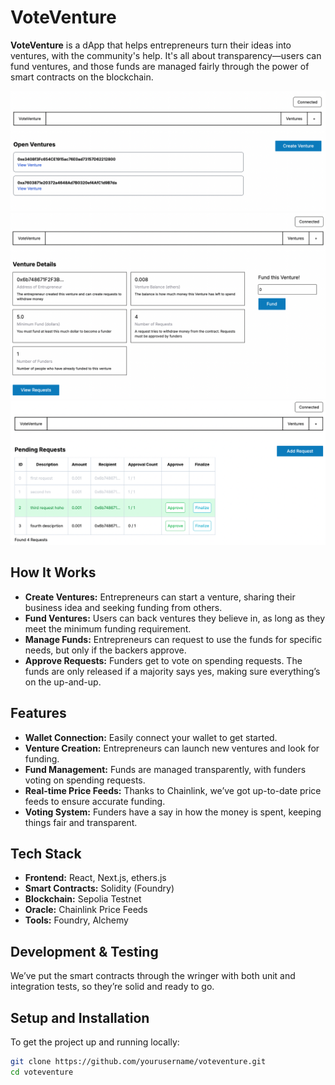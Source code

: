 # VoteVenture

**VoteVenture** is a dApp that helps entrepreneurs turn their ideas into ventures, with the community's help. It's all about transparency—users can fund ventures, and those funds are managed fairly through the power of smart contracts on the blockchain.

![UI Screenshot 1](image/VoteVenture_1.png)
![UI Screenshot 2](image/VoteVenture_2.png)
![UI Screenshot 2](image/VoteVenture_3.png)

## How It Works

- **Create Ventures:** Entrepreneurs can start a venture, sharing their business idea and seeking funding from others.
- **Fund Ventures:** Users can back ventures they believe in, as long as they meet the minimum funding requirement.
- **Manage Funds:** Entrepreneurs can request to use the funds for specific needs, but only if the backers approve.
- **Approve Requests:** Funders get to vote on spending requests. The funds are only released if a majority says yes, making sure everything’s on the up-and-up.

## Features

- **Wallet Connection:** Easily connect your wallet to get started.
- **Venture Creation:** Entrepreneurs can launch new ventures and look for funding.
- **Fund Management:** Funds are managed transparently, with funders voting on spending requests.
- **Real-time Price Feeds:** Thanks to Chainlink, we’ve got up-to-date price feeds to ensure accurate funding.
- **Voting System:** Funders have a say in how the money is spent, keeping things fair and transparent.

## Tech Stack

- **Frontend:** React, Next.js, ethers.js
- **Smart Contracts:** Solidity (Foundry)
- **Blockchain:** Sepolia Testnet
- **Oracle:** Chainlink Price Feeds
- **Tools:** Foundry, Alchemy

## Development & Testing

We’ve put the smart contracts through the wringer with both unit and integration tests, so they’re solid and ready to go.

## Setup and Installation

To get the project up and running locally:

```bash
git clone https://github.com/yourusername/voteventure.git
cd voteventure
